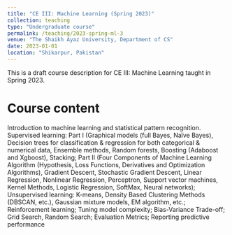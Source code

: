 ```yaml
---
title: "CE III: Machine Learning (Spring 2023)"
collection: teaching
type: "Undergraduate course"
permalink: /teaching/2023-spring-ml-3
venue: "The Shaikh Ayaz University, Department of CS"
date: 2023-01-01
location: "Shikarpur, Pakistan"
---
```


This is a draft course description for CE III: Machine Learning  taught in Spring 2023.

Course content
======
Introduction to machine learning and statistical pattern recognition. Supervised learning: Part I (Graphical models (full Bayes, Naïve Bayes), Decision trees for classification & regression for both categorical & numerical data, Ensemble methods, Random forests, Boosting (Adaboost and Xgboost), Stacking; Part II (Four Components of Machine Learning Algorithm (Hypothesis, Loss Functions, Derivatives and Optimization Algorithms), Gradient Descent, Stochastic Gradient Descent, Linear Regression, Nonlinear Regression, Perceptron, Support vector machines, Kernel Methods, Logistic Regression, SoftMax, Neural networks); Unsupervised learning: K-means, Density Based Clustering Methods (DBSCAN, etc.), Gaussian mixture models, EM algorithm, etc.; Reinforcement learning; Tuning model complexity; Bias-Variance Trade-off; Grid Search, Random Search; Evaluation Metrics; Reporting predictive performance 

<!-- Heading 1
======

Heading 2
======

Heading 3
====== -->